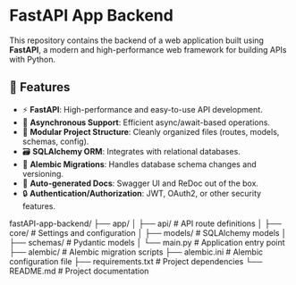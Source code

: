 # FastAPI App Backend

This repository contains the backend of a web application built using **FastAPI**, a modern and high-performance web framework for building APIs with Python.

## 🚀 Features

- ⚡ **FastAPI**: High-performance and easy-to-use API development.
- 🔄 **Asynchronous Support**: Efficient async/await-based operations.
- 🧱 **Modular Project Structure**: Cleanly organized files (routes, models, schemas, config).
- 🗃️ **SQLAlchemy ORM**: Integrates with relational databases.
- 🔄 **Alembic Migrations**: Handles database schema changes and versioning.
- 📄 **Auto-generated Docs**: Swagger UI and ReDoc out of the box.
- 🔒 **Authentication/Authorization**: JWT, OAuth2, or other security features.
  
fastAPI-app-backend/
├── app/
│   ├── api/           # API route definitions
│   ├── core/          # Settings and configuration
│   ├── models/        # SQLAlchemy models
│   ├── schemas/       # Pydantic models
│   └── main.py        # Application entry point
├── alembic/           # Alembic migration scripts
├── alembic.ini        # Alembic configuration file
├── requirements.txt   # Project dependencies
└── README.md          # Project documentation

